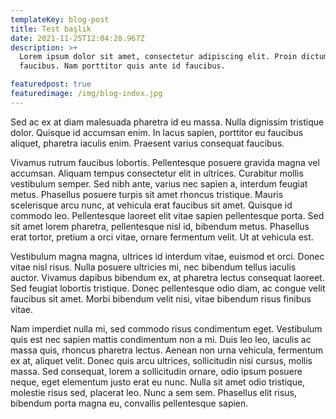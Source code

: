 ```yaml
---
templateKey: blog-post
title: Test başlık
date: 2021-11-25T12:04:28.967Z
description: >+
  Lorem ipsum dolor sit amet, consectetur adipiscing elit. Proin dictum pharetra
  faucibus. Nam porttitor quis ante id faucibus. 

featuredpost: true
featuredimage: /img/blog-index.jpg
---
```

Sed ac ex at diam malesuada pharetra id eu massa. Nulla dignissim tristique dolor. Quisque id accumsan enim. In lacus sapien, porttitor eu faucibus aliquet, pharetra iaculis enim. Praesent varius consequat faucibus.

Vivamus rutrum faucibus lobortis. Pellentesque posuere gravida magna vel accumsan. Aliquam tempus consectetur elit in ultrices. Curabitur mollis vestibulum semper. Sed nibh ante, varius nec sapien a, interdum feugiat metus. Phasellus posuere turpis sit amet rhoncus tristique. Mauris scelerisque arcu nunc, at vehicula erat faucibus sit amet. Quisque id commodo leo. Pellentesque laoreet elit vitae sapien pellentesque porta. Sed sit amet lorem pharetra, pellentesque nisl id, bibendum metus. Phasellus erat tortor, pretium a orci vitae, ornare fermentum velit. Ut at vehicula est.

Vestibulum magna magna, ultrices id interdum vitae, euismod et orci. Donec vitae nisl risus. Nulla posuere ultricies mi, nec bibendum tellus iaculis auctor. Vivamus dapibus bibendum ex, at pharetra lectus consequat laoreet. Sed feugiat lobortis tristique. Donec pellentesque odio diam, ac congue velit faucibus sit amet. Morbi bibendum velit nisi, vitae bibendum risus finibus vitae.

Nam imperdiet nulla mi, sed commodo risus condimentum eget. Vestibulum quis est nec sapien mattis condimentum non a mi. Duis leo leo, iaculis ac massa quis, rhoncus pharetra lectus. Aenean non urna vehicula, fermentum ex at, aliquet velit. Donec quis arcu ultrices, sollicitudin nisi cursus, mollis massa. Sed consequat, lorem a sollicitudin ornare, odio ipsum posuere neque, eget elementum justo erat eu nunc. Nulla sit amet odio tristique, molestie risus sed, placerat leo. Nunc a sem sem. Phasellus elit risus, bibendum porta magna eu, convallis pellentesque sapien.